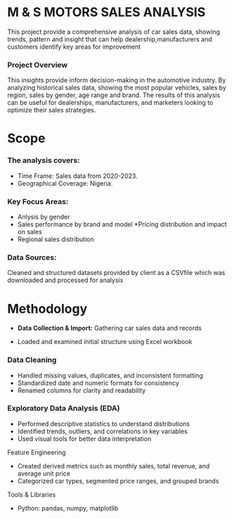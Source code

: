 # M & S MOTORS SALES ANALYSIS
This project provide a comprehensive analysis of car sales data, showing trends, pattern and insight that can help dealership,manufacturers and customers identify key areas for improvement

### Project Overview

This insights  provide inform decision-making in the automotive industry. By analyzing historical sales data, 
showing the most popular vehicles, sales by region, sales by gender, age range and brand. The results of this analysis can be useful for dealerships, manufacturers, and marketers looking to optimize their sales strategies.

# Scope
### The analysis covers:
  * Time Frame: Sales data from 2020-2023.
  * Geographical Coverage: Nigeria.

### Key Focus Areas:
  * Anlysis by gender
  * Sales performance by brand and model
  *Pricing distribution and impact on sales
  * Regional sales distribution

### Data Sources:
 Cleaned and structured datasets  provided by client as a CSVfile which was downloaded and processed for analysis

# Methodology
  - **Data Collection & Import:** Gathering car sales  data and records
* Loaded and examined initial structure using Excel workbook

### Data Cleaning
  * Handled missing values, duplicates, and inconsistent formatting
  * Standardized date and numeric formats for consistency
  * Renamed columns for clarity and readability

### Exploratory Data Analysis (EDA)
* Performed descriptive statistics to understand distributions
* Identified trends, outliers, and correlations in key variables
* Used visual tools for better data interpretation

Feature Engineering
* Created derived metrics such as monthly sales, total revenue, and average unit price
* Categorized car types, segmented price ranges, and grouped brands

Tools & Libraries
* Python: pandas, numpy, matplotlib




